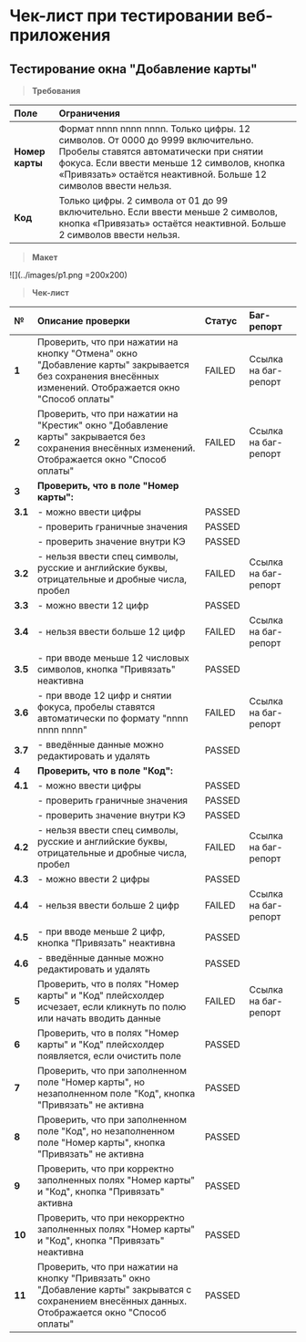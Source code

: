 # Чек-лист при тестировании веб-приложения
## Тестирование окна "Добавление карты"
> **Требования**

| **Поле**  | **Ограничения**  |
|:----------|:----------|
| **Номер карты**    |Формат nnnn nnnn nnnn. Только цифры. 12 символов. От 0000 до 9999 включительно. Пробелы ставятся автоматически при снятии фокуса. Если ввести меньше 12 символов, кнопка «Привязать» остаётся неактивной.  Больше 12 символов ввести нельзя.    |
| **Код**    | Только цифры. 2 символа от 01 до 99 включительно. Если ввести меньше 2 символов, кнопка «Привязать» остаётся неактивной.  Больше 2 символов ввести нельзя.   |

> **Макет**

![](../images/p1.png =200x200)

> **Чек-лист**

| **№** | **Описание проверки** | **Статус**  | **Баг-репорт**  |
|:----------|:----------|:----------|:----------|
| **1**    | Проверить, что при нажатии на кнопку "Отмена" окно "Добавление карты" закрывается без сохранения внесённых изменений. Отображается окно "Способ оплаты"    | FAILED    | Ссылка на баг-репорт    |
| **2**    | Проверить, что при нажатии на "Крестик" окно "Добавление карты" закрывается без сохранения внесённых изменений. Отображается окно "Способ оплаты"    | FAILED    | Ссылка на баг-репорт    |
| **3**    | **Проверить, что в поле "Номер карты":**    |     |     |
|  **3.1**   |     - можно ввести цифры    | PASSED    |     |
|     |   - проверить граничные значения    | PASSED    |     |
|     | - проверить значение внутри КЭ    | PASSED    |     |
|   **3.2**  |     - нельзя ввести спец символы, русские и английские буквы, отрицательные и дробные числа, пробел    | FAILED    | Ссылка на баг-репорт    |
| **3.3**    |     - можно ввести 12 цифр    | PASSED    |     |
| **3.4**    |     - нельзя ввести больше 12 цифр    | FAILED    | Ссылка на баг-репорт    |
| **3.5**    | - при вводе меньше 12 числовых символов, кнопка "Привязать" неактивна    | PASSED    |     |
| **3.6** |     - при вводе 12 цифр и снятии фокуса, пробелы ставятся автоматически по формату "nnnn nnnn nnnn" | FAILED | Ссылка на баг-репорт     
| **3.7** |     - введённые данные можно редактировать и удалять | PASSED
| **4** | **Проверить, что в поле "Код":** | | | |
| **4.1**|     - можно ввести цифры | PASSED | | |
| |         - проверить граничные значения | PASSED | | |
| |         - проверить значение внутри КЭ | PASSED | | |
| **4.2**|     - нельзя ввести спец символы, русские и английские буквы, отрицательные и дробные числа, пробел | FAILED | Ссылка на баг-репорт | |
| **4.3**|     - можно ввести 2 цифры | PASSED | | |
| **4.4**|     - нельзя ввести больше 2 цифр | FAILED | Ссылка на баг-репорт | |
| **4.5**|     - при вводе меньше 2 цифр, кнопка "Привязать" неактивна | PASSED | | |
| **4.6**|     - введённые данные можно редактировать и удалять | PASSED | | |
| **5**| Проверить, что в полях "Номер карты" и "Код" плейсхолдер исчезает, если кликнуть по полю или начать вводить данные | FAILED | Ссылка на баг-репорт | |
| **6** | Проверить, что в полях "Номер карты" и "Код" плейсхолдер появляется, если очистить поле | PASSED |  | |
| **7** | Проверить, что при заполненном поле "Номер карты", но незаполненном поле "Код", кнопка "Привязать" не активна | PASSED | | |
| **8** | Проверить, что при заполненном поле "Код", но незаполненном поле "Номер карты", кнопка "Привязать" не активна | PASSED | | |
| **9** | Проверить, что при корректно заполненных полях "Номер карты" и "Код", кнопка "Привязать" активна | PASSED | | |
| **10** | Проверить, что при некорректно заполненных полях "Номер карты" и "Код", кнопка "Привязать" неактивна | PASSED | | |
| **11** | Проверить, что при нажатии на кнопку "Привязать" окно "Добавление карты" закрыватся с сохранением внесённых данных. Отображается окно "Способ оплаты" | PASSED | | |
